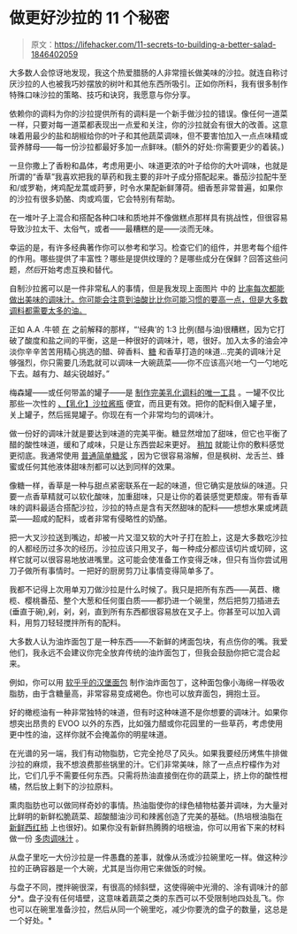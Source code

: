 # 做更好沙拉的 11 个秘密

> 原文：<https://lifehacker.com/11-secrets-to-building-a-better-salad-1846402059>

大多数人会惊讶地发现，我这个热爱腊肠的人非常擅长做美味的沙拉。就连自称讨厌沙拉的人也被我巧妙摆放的树叶和其他东西所吸引。正如你所料，我有很多制作特殊口味沙拉的策略、技巧和诀窍，我愿意与你分享。

依赖你的调料为你的沙拉提供所有的调料是一个新手做沙拉的错误。像任何一道菜一样，只要对每一道菜都表现出一点爱和关注，你的沙拉就会有很大的改善。这意味着用最少的盐和胡椒给你的叶子和其他蔬菜调味，但不要害怕加入一点点味精或营养酵母——每一份沙拉都最好多加一点鲜味。(额外的好处:你需要更少的着装。)

一旦你撒上了香粉和晶体，考虑用更小、味道更浓的叶子给你的大叶调味，也就是所谓的“香草”我喜欢把我的草药和我主要的非叶子成分搭配起来。番茄沙拉配牛至和/或罗勒，烤鸡配龙蒿或莳萝，时令水果配新鲜薄荷。细香葱非常普遍，如果你的沙拉有很多奶酪、肉或鸡蛋，它会特别有帮助。

在一堆叶子上混合和搭配各种口味和质地并不像做糕点那样具有挑战性，但很容易导致沙拉太干、太俗气，或者——最糟糕的是——淡而无味。

幸运的是，有许多经典著作你可以参考和学习。检查它们的组件，并思考每个组件的作用。哪些提供了丰富性？哪些是提供纹理的？是哪些成分在保鲜？回答这些问题，*然后*开始考虑互换和替代。

自制沙拉酱可以是一件非常私人的事情，但是我发现上面图片 中的 [比率每次都能做出美味的调味汁。你可能会注意到油酸比比你可能习惯的要高一点，但是大多数调料都需要太多的油。](https://skillet.lifehacker.com/use-this-template-to-make-a-perfect-vinaigrette-every-t-1844718967)

正如 A.A .牛顿 [在](https://lifehacker.com/vinaigrettes-need-way-less-oil-than-you-think-1837655884) 之前解释的那样，“‘经典’的 1:3 比例(醋与油)很糟糕，因为它打破了酸度和盐之间的平衡，这是一种很好的调味汁，嗯，很好。加入太多的油会冲淡你辛辛苦苦用精心挑选的醋、碎香料、[糖](https://skillet.lifehacker.com/why-you-should-always-add-a-bit-of-sugar-to-salad-dress-1786074509) 和香草打造的味道...完美的调味汁足够强烈，你只需要几汤匙就可以调味一大碗蔬菜——你不应该高兴地一勺一勺地吃下去。越有力、越尖锐越好。”

梅森罐——或任何带盖的罐子——是 [制作完美乳化调料的唯一工具](https://lifehacker.com/a-mason-jar-is-the-only-tool-you-need-for-perfectly-emu-1796819745) 。一罐不仅比那些一次性的 [、【乳化】沙拉酱瓶](https://amzn.to/3rlNdcA) 便宜，而且更有效。把你的配料倒入罐子里，关上罐子，然后摇晃罐子。你现在有一个非常均匀的调味汁。

做一份好的调味汁就是要达到味道的完美平衡。糖显然增加了甜味，但它也平衡了醋的酸性味道，缓和了咸味，只是让东西尝起来更好。 [稍加](https://skillet.lifehacker.com/why-you-should-always-add-a-bit-of-sugar-to-salad-dress-1786074509) 就能让你的敷料感觉更彻底。我通常使用 [普通简单糖浆](https://lifehacker.com/sweeten-salad-dressings-with-simple-syrup-1832879603) ，因为它很容易溶解，但是枫树、龙舌兰、蜂蜜或任何其他液体甜味剂都可以达到同样的效果。

像糖一样，香草是一种与甜点紧密联系在一起的味道，但它确实是放纵的味道。只要一点香草精就可以软化酸味，加重甜味，只是让你的着装感觉更颓废。带有香草味的调料最适合搭配沙拉，沙拉的特点是含有天然甜味的配料——想想水果或烤蔬菜——超咸的配料，或者非常有侵略性的奶酪。

把一大叉沙拉送到嘴边，却被一片又湿又软的大叶子打在脸上，这是大多数吃沙拉的人都经历过多次的经历。沙拉应该只用叉子，每一种成分都应该切片或切碎，这样它就可以很容易地放进嘴里。这可能会使准备工作变得乏味，但只有当你尝试用刀子做所有事情时。一把好的厨房剪刀让事情变得简单多了。

我都不记得上次用单刃刀做沙拉是什么时候了。我只是把所有东西——莴苣、橄榄、樱桃番茄、整个大葱和任何蛋白质——都扔进一个碗里，然后把剪刀插进去(垂直于碗),剁，剁，剁，直到所有东西都很容易放在叉子上。你甚至可以加入调料，用剪刀轻轻搅拌所有的配料。

大多数人认为油炸面包丁是一种东西——不新鲜的烤面包块，有点伤你的嘴。我爱他们，我永远不会建议你完全放弃传统的油炸面包丁，但我会鼓励你把它混合起来。

例如，你可以用 [软乎乎的汉堡面包](https://lifehacker.com/make-perfect-croutons-from-leftover-hamburger-buns-1835917183) 制作油炸面包丁，这种面包像小海绵一样吸收脂肪，由于含糖量高，非常容易变成褐色。你也可以放弃面包，拥抱土豆。

好的橄榄油有一种非常独特的味道，但有时这种味道不是你想要的调味汁。如果你想突出昂贵的 EVOO 以外的东西，比如强力醋或你花园里的一些草药，考虑使用更中性的油，这样你就不会掩盖你的明星味道。

在光谱的另一端，我们有动物脂肪，它完全抢尽了风头。如果我要经历烤焦牛排做沙拉的麻烦，我不想浪费那些锅里的汁。它们非常美味，除了一点点柠檬作为对比，它们几乎不需要任何东西。只需将热油直接倒在你的蔬菜上，挤上你的酸性柑橘，然后放上剩下的沙拉原料。

熏肉脂肪也可以做同样奇妙的事情。热油脂使你的绿色植物枯萎并调味，为大量对比鲜明的新鲜松脆蔬菜、超酸醋油沙司和辣酱创造了完美的基础。(热培根油脂在 [新鲜西红柿](https://skillet.lifehacker.com/pour-hot-bacon-grease-on-fresh-tomatoes-1845005405) 上也很好)。如果你没有新鲜热腾腾的培根油，你可以用省下来的材料做一份 [多肉调味汁](https://skillet.lifehacker.com/why-you-should-save-every-drop-of-bacon-grease-1829607931) 。

从盘子里吃一大份沙拉是一件愚蠢的差事，就像从汤或沙拉碗里吃一样。做这种沙拉的正确容器是一个大碗，尤其是当你用它来做饭的时候。

与盘子不同，搅拌碗很深，有很高的倾斜壁，这使得碗中光滑的、涂有调味汁的部分*。盘子没有任何墙壁，这意味着蔬菜之类的东西可以不受限制地四处乱飞。你也可以在碗里准备沙拉，然后从同一个碗里吃，减少你要洗的盘子的数量，这总是一个好处。*